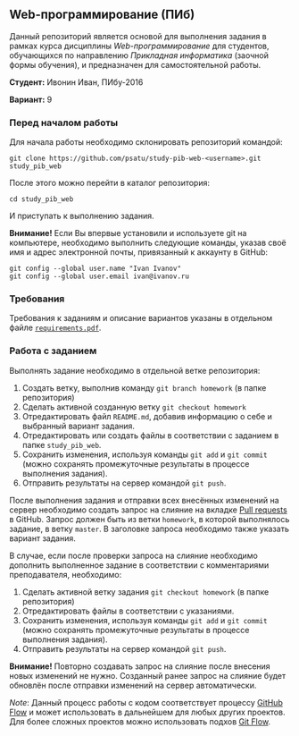 ## Web-программирование (ПИб)

Данный репозиторий является основой для выполнения задания в рамках курса дисциплины _Web-программирование_ для студентов, обучающихся по направлению _Прикладная информатика_ (заочной формы обучения), и предназначен для самостоятельной работы.

__Студент:__ Ивонин Иван, ПИбу-2016

__Вариант:__ 9


### Перед началом работы

Для начала работы необходимо склонировать репозиторий командой:

    git clone https://github.com/psatu/study-pib-web-<username>.git study_pib_web

После этого можно перейти в каталог репозитория:

    cd study_pib_web

И приступать к выполнению задания.

__Внимание!__ Если Вы впервые установили и используете git на компьютере, необходимо выполнить следующие команды, указав своё имя и адрес электронной почты, привязанный к аккаунту в GitHub:

    git config --global user.name "Ivan Ivanov"
    git config --global user.email ivan@ivanov.ru


### Требования

Требования к заданиям и описание вариантов указаны в отдельном файле [`requirements.pdf`](requirements.pdf).


### Работа с заданием

Выполнять задание необходимо в отдельной ветке репозитория:

1. Создать ветку, выполнив команду `git branch homework` (в папке репозитория)
1. Сделать активной созданную ветку `git checkout homework`
1. Отредактировать файл `README.md`, добавив информацию о себе и выбранный вариант задания.
1. Отредактировать или создать файлы в соответствии с заданием в папке `study_pib_web`.
1. Сохранить изменения, используя команды `git add` и `git commit` (можно сохранять промежуточные результаты в процессе выполнения задания).
1. Отправить результаты на сервер командой `git push`.

После выполнения задания и отправки всех внесённых изменений на сервер необходимо создать запрос на слияние на вкладке [Pull requests](../../pulls) в GitHub. Запрос должен быть из ветки `homework`, в которой выполнялось задание, в ветку `master`. В заголовке запроса необходимо также указать вариант задания.

В случае, если после проверки запроса на слияние необходимо дополнить выполненное задание в соответствии с комментариями преподавателя, необходимо:

1. Сделать активной ветку задания `git checkout homework` (в папке репозитория)
1. Отредактировать файлы в соответствии с указаниями.
1. Сохранить изменения, используя команды `git add` и `git commit` (можно сохранять промежуточные результаты в процессе выполнения задания).
1. Отправить результаты на сервер командой `git push`.

__Внимание!__ Повторно создавать запрос на слияние после внесения новых изменений не нужно. Созданный ранее запрос на слияние будет обновлён после отправки изменений на сервер автоматически.

_Note_: Данный процесс работы с кодом соответствует процессу [GitHub Flow](https://guides.github.com/introduction/flow/) и может использовать в дальнейшем для любых других проектов. Для более сложных проектов можно использовать подхов [Git Flow](https://www.atlassian.com/git/tutorials/comparing-workflows/gitflow-workflow).

